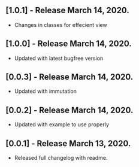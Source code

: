 ## [1.0.1] - Release March 14, 2020.

* Changes in classes for effecient view

## [1.0.0] - Release March 14, 2020.

* Updated with latest bugfree version

## [0.0.3] - Release March 14, 2020.

* Updated with immutation


## [0.0.2] - Release March 14, 2020.

* Updated with example to use properly

## [0.0.1] - Release March 13, 2020.

* Released full changelog with readme.